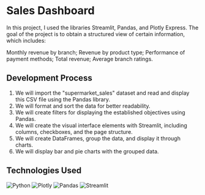 # Sales Dashboard
In this project, I used the libraries Streamlit, Pandas, and Plotly Express.
The goal of the project is to obtain a structured view of certain information, which includes:

Monthly revenue by branch;
Revenue by product type;
Performance of payment methods;
Total revenue;
Average branch ratings.

## Development Process
1. We will import the "supermarket_sales" dataset and read and display this CSV file using the Pandas library.
2. We will format and sort the data for better readability.
3. We will create filters for displaying the established objectives using Pandas.
4. We will create the visual interface elements with Streamlit, including columns, checkboxes, and the page structure.
5. We will create DataFrames, group the data, and display it through charts.
6. We will display bar and pie charts with the grouped data.

## Technologies Used
![Python](https://img.shields.io/badge/python-3670A0?style=for-the-badge&logo=python&logoColor=ffdd54) ![Plotly](https://img.shields.io/badge/Plotly%20-%20white?style=for-the-badge&logo=Plotly&labelColor=black&color=white) ![Pandas](https://img.shields.io/badge/pandas-%23150458.svg?style=for-the-badge&logo=pandas&logoColor=white) ![Streamlit](https://img.shields.io/badge/Streamlit%20-%20white%20?style=for-the-badge&logo=Streamlit&color=white)

